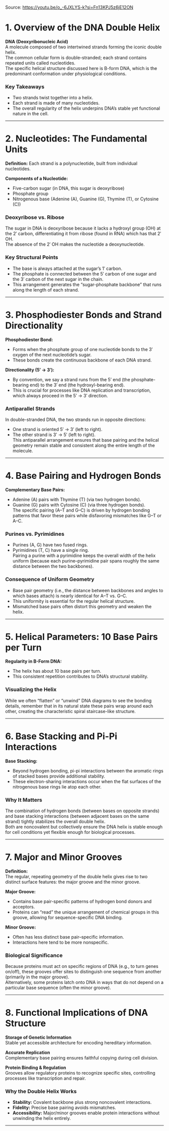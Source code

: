 Source: https://youtu.be/o_-6JXLYS-k?si=Fn13KPJ5z6jE12ON

# 1. Overview of the DNA Double Helix

**DNA (Deoxyribonucleic Acid)**  
A molecule composed of two intertwined strands forming the iconic double helix.  
The common cellular form is double-stranded; each strand contains repeated units called nucleotides.  
The specific helical structure discussed here is B-form DNA, which is the predominant conformation under physiological conditions.

### Key Takeaways
- Two strands twist together into a helix.
- Each strand is made of many nucleotides.
- The overall regularity of the helix underpins DNA’s stable yet functional nature in the cell.

---

# 2. Nucleotides: The Fundamental Units

**Definition:** Each strand is a polynucleotide, built from individual nucleotides.  

**Components of a Nucleotide:**  
- Five-carbon sugar (in DNA, this sugar is deoxyribose)  
- Phosphate group  
- Nitrogenous base (Adenine (A), Guanine (G), Thymine (T), or Cytosine (C))  

### Deoxyribose vs. Ribose  
The sugar in DNA is deoxyribose because it lacks a hydroxyl group (OH) at the 2′ carbon, differentiating it from ribose (found in RNA) which has that 2′ OH.  
The absence of the 2′ OH makes the nucleotide a deoxynucleotide.  

### Key Structural Points  
- The base is always attached at the sugar’s 1′ carbon.  
- The phosphate is connected between the 5′ carbon of one sugar and the 3′ carbon of the next sugar in the chain.  
- This arrangement generates the “sugar-phosphate backbone” that runs along the length of each strand.

---

# 3. Phosphodiester Bonds and Strand Directionality

**Phosphodiester Bond:**  
- Forms when the phosphate group of one nucleotide bonds to the 3′ oxygen of the next nucleotide’s sugar.  
- These bonds create the continuous backbone of each DNA strand.  

**Directionality (5′ → 3′):**  
- By convention, we say a strand runs from the 5′ end (the phosphate-bearing end) to the 3′ end (the hydroxyl-bearing end).  
- This is crucial for processes like DNA replication and transcription, which always proceed in the 5′ → 3′ direction.  

### Antiparallel Strands  
In double-stranded DNA, the two strands run in opposite directions:  
- One strand is oriented 5′ → 3′ (left to right).  
- The other strand is 3′ → 5′ (left to right).  
This antiparallel arrangement ensures that base pairing and the helical geometry remain stable and consistent along the entire length of the molecule.

---

# 4. Base Pairing and Hydrogen Bonds

**Complementary Base Pairs:**  
- Adenine (A) pairs with Thymine (T) (via two hydrogen bonds).  
- Guanine (G) pairs with Cytosine (C) (via three hydrogen bonds).  
The specific pairing (A–T and G–C) is driven by hydrogen bonding patterns that favor these pairs while disfavoring mismatches like G–T or A–C.  

### Purines vs. Pyrimidines  
- Purines (A, G) have two fused rings.  
- Pyrimidines (T, C) have a single ring.  
Pairing a purine with a pyrimidine keeps the overall width of the helix uniform (because each purine–pyrimidine pair spans roughly the same distance between the two backbones).  

### Consequence of Uniform Geometry  
- Base pair geometry (i.e., the distance between backbones and angles to which bases attach) is nearly identical for A–T vs. G–C.  
- This uniformity is essential for the regular helical structure.  
- Mismatched base pairs often distort this geometry and weaken the helix.

---

# 5. Helical Parameters: 10 Base Pairs per Turn

**Regularity in B-Form DNA:**  
- The helix has about 10 base pairs per turn.  
- This consistent repetition contributes to DNA’s structural stability.  

### Visualizing the Helix  
While we often “flatten” or “unwind” DNA diagrams to see the bonding details, remember that in its natural state these pairs wrap around each other, creating the characteristic spiral staircase-like structure.

---

# 6. Base Stacking and Pi-Pi Interactions

**Base Stacking:**  
- Beyond hydrogen bonding, pi-pi interactions between the aromatic rings of stacked bases provide additional stability.  
- These electron-sharing interactions occur when the flat surfaces of the nitrogenous base rings lie atop each other.  

### Why It Matters  
The combination of hydrogen bonds (between bases on opposite strands) and base stacking interactions (between adjacent bases on the same strand) tightly stabilizes the overall double helix.  
Both are noncovalent but collectively ensure the DNA helix is stable enough for cell conditions yet flexible enough for biological processes.

---

# 7. Major and Minor Grooves

**Definition:**  
The regular, repeating geometry of the double helix gives rise to two distinct surface features: the major groove and the minor groove.  

**Major Groove:**  
- Contains base pair-specific patterns of hydrogen bond donors and acceptors.  
- Proteins can “read” the unique arrangement of chemical groups in this groove, allowing for sequence-specific DNA binding.  

**Minor Groove:**  
- Often has less distinct base pair–specific information.  
- Interactions here tend to be more nonspecific.  

### Biological Significance  
Because proteins must act on specific regions of DNA (e.g., to turn genes on/off), these grooves offer sites to distinguish one sequence from another (primarily in the major groove).  
Alternatively, some proteins latch onto DNA in ways that do not depend on a particular base sequence (often the minor groove).

---

# 8. Functional Implications of DNA Structure

**Storage of Genetic Information**  
Stable yet accessible architecture for encoding hereditary information.  

**Accurate Replication**  
Complementary base pairing ensures faithful copying during cell division.  

**Protein Binding & Regulation**  
Grooves allow regulatory proteins to recognize specific sites, controlling processes like transcription and repair.  

### Why the Double Helix Works  
- **Stability:** Covalent backbone plus strong noncovalent interactions.  
- **Fidelity:** Precise base pairing avoids mismatches.  
- **Accessibility:** Major/minor grooves enable protein interactions without unwinding the helix entirely.

---
